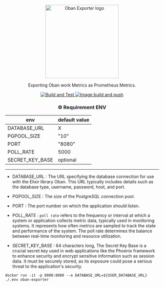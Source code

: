<p align="center">
 <img alt="Oban Exporter logo" src="https://github.com/twozeronine/oban-exporter/assets/67315288/87c76f06-d6e9-4cf0-820f-45286feeac3a" width="240">
</p>

<p align="center">
 Exporting Oban work Metrics as Prometheus Metrics.
</p>


<p align="center">
  <a href="https://github.com/twozeronine/oban-exporter/actions/workflows/build_and_test.yml/badge.svg">
    <img alt="Build and Test" src="https://github.com/twozeronine/oban-exporter/actions/workflows/build_and_test.yml/badge.svg">
  </a>
  <a href="https://github.com/twozeronine/oban-exporter/actions/workflows/image_build_and_push.yml/badge.svg">
    <img alt="Image build and push" src="https://github.com/twozeronine/oban-exporter/actions/workflows/image_build_and_push.yml/badge.svg">
  </a>
</p>

<center>

### ⚙️ Requirement ENV 

| env |  default value | 
|  -  |       -        |
| DATABASE_URL  | X |
| PGPOOL_SIZE  | "10" |
| PORT |  "8080" |
| POLL_RATE |  5000 |
| SECRET_KEY_BASE | optional |

</center>

----

- DATABASE_URL : The URL specifying the database connection for use with the Elixir library Oban. This URL typically includes details such as the database type, username, password, host, and port.

- PGPOOL_SIZE : The size of the PostgreSQL connection pool.

- PORT : The port number on which the application should listen.

- POLL_RATE : 
`poll rate` refers to the frequency or interval at which a system or application collects metric data, typically used in monitoring systems. It represents how often metrics are sampled to track the state and performance of the system. The poll rate determines the balance between real-time monitoring and resource utilization.

- SECRET_KEY_BASE : 64 characters long, The Secret Key Base is a crucial secret key used in web applications like the Phoenix framework to enhance security and encrypt sensitive information such as session data. It must be securely stored, as its exposure could pose a serious threat to the application's security.


```
docker run -it -p 8080:8080 --e DATABASE_URL=${USER_DATABASE_URL} ./.env oban-exporter
```